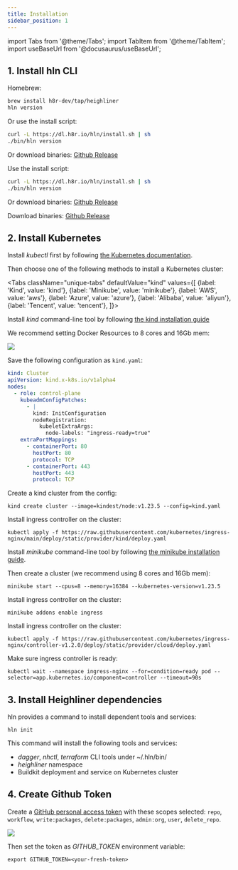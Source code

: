 ```yaml
---
title: Installation
sidebar_position: 1
---
```


import Tabs from '@theme/Tabs';
import TabItem from '@theme/TabItem';
import useBaseUrl from '@docusaurus/useBaseUrl';

## 1. Install hln CLI

<Tabs>
  <TabItem value="macos" label="MacOS" default>

Homebrew:

```bash
brew install h8r-dev/tap/heighliner
hln version
```

Or use the install script:

```bash
curl -L https://dl.h8r.io/hln/install.sh | sh
./bin/hln version
```

Or download binaries: [Github Release](https://github.com/h8r-dev/heighliner/releases)

  </TabItem>
  <TabItem value="linux" label="Linux">

Use the install script:

```bash
curl -L https://dl.h8r.io/hln/install.sh | sh
./bin/hln version
```

Or download binaries: [Github Release](https://github.com/h8r-dev/heighliner/releases)

  </TabItem>
  <TabItem value="windows" label="Windows">

Download binaries: [Github Release](https://github.com/h8r-dev/heighliner/releases)

  </TabItem>
</Tabs>

## 2. Install Kubernetes

Install _kubectl_ first by following [the Kubernetes documentation](https://kubernetes.io/docs/tasks/tools/).

Then choose one of the following methods to install a Kubernetes cluster:

<Tabs
className="unique-tabs"
defaultValue="kind"
values={[
{label: 'Kind', value: 'kind'},
{label: 'Minikube', value: 'minikube'},
{label: 'AWS', value: 'aws'},
{label: 'Azure', value: 'azure'},
{label: 'Alibaba', value: 'aliyun'},
{label: 'Tencent', value: 'tencent'},
]}>

<TabItem value="kind">

Install _kind_ command-line tool by following [the kind installation guide](https://kind.sigs.k8s.io/docs/user/quick-start/#installation)

We recommend setting Docker Resources to 8 cores and 16Gb mem:

<div
  style={{
    maxWidth: 800,
    height: 'auto',
    marginBottom: 30,
    marginTop: 30,
  }}
>
<img src={useBaseUrl('/img/docs/docker_resources.png')} />
</div>

Save the following configuration as `kind.yaml`:

```yaml
kind: Cluster
apiVersion: kind.x-k8s.io/v1alpha4
nodes:
  - role: control-plane
    kubeadmConfigPatches:
      - |
        kind: InitConfiguration
        nodeRegistration:
          kubeletExtraArgs:
            node-labels: "ingress-ready=true"
    extraPortMappings:
      - containerPort: 80
        hostPort: 80
        protocol: TCP
      - containerPort: 443
        hostPort: 443
        protocol: TCP
```

Create a kind cluster from the config:

```shell
kind create cluster --image=kindest/node:v1.23.5 --config=kind.yaml
```

Install ingress controller on the cluster:

```shell
kubectl apply -f https://raw.githubusercontent.com/kubernetes/ingress-nginx/main/deploy/static/provider/kind/deploy.yaml
```

</TabItem>

<TabItem value="minikube">

Install _minikube_ command-line tool by following [the minikube installation guide](https://minikube.sigs.k8s.io/docs/start/).

Then create a cluster (we recommend using 8 cores and 16Gb mem):

```shell
minikube start --cpus=8 --memory=16384 --kubernetes-version=v1.23.5
```

Install ingress controller on the cluster:

```shell
minikube addons enable ingress
```

</TabItem>

<TabItem value="aws">
</TabItem>
<TabItem value="azure">
</TabItem>
<TabItem value="aliyun">
</TabItem>
<TabItem value="tencent">

Install ingress controller on the cluster:

```shell
kubectl apply -f https://raw.githubusercontent.com/kubernetes/ingress-nginx/controller-v1.2.0/deploy/static/provider/cloud/deploy.yaml
```

Make sure ingress controller is ready:

```shell
kubectl wait --namespace ingress-nginx --for=condition=ready pod --selector=app.kubernetes.io/component=controller --timeout=90s
```

</TabItem>

</Tabs>

## 3. Install Heighliner dependencies

hln provides a command to install dependent tools and services:

```shell
hln init
```

This command will install the following tools and services:

- _dagger_, _nhctl_, _terraform_ CLI tools under ~/.hln/bin/
- _heighliner_ namespace
- Buildkit deployment and service on Kubernetes cluster

## 4. Create Github Token

Create a [GitHub personal access token](https://docs.github.com/en/authentication/keeping-your-account-and-data-secure/creating-a-personal-access-token) with these scopes selected:
`repo`, `workflow`, `write:packages`, `delete:packages`, `admin:org`, `user`, `delete_repo`.

<div
  style={{
    maxWidth: 700,
    height: 'auto',
    marginBottom: 30,
    marginTop: 30,
  }}
>
<img src={useBaseUrl('/img/docs/github_token_perm.png')} />
</div>

Then set the token as _GITHUB_TOKEN_ environment variable:

```shell
export GITHUB_TOKEN=<your-fresh-token>
```
